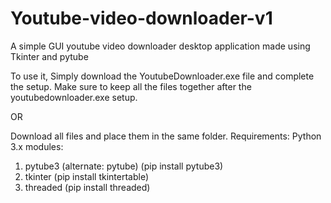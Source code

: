 # Youtube-video-downloader-v1
A simple GUI youtube video downloader desktop application made using Tkinter and pytube

To use it, 
Simply download the YoutubeDownloader.exe file and complete the setup. Make sure to keep all the files together after the youtubedownloader.exe setup.

OR

Download all files and place them in the same folder.
Requirements:
Python 3.x
modules:
1) pytube3 (alternate: pytube) (pip install pytube3)
2) tkinter  (pip install tkintertable)
3) threaded (pip install threaded)
